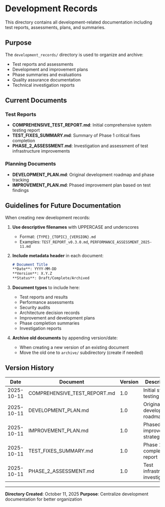 # Development Records

This directory contains all development-related documentation including test reports, assessments, plans, and summaries.

## Purpose

The `development_records/` directory is used to organize and archive:
- Test reports and assessments
- Development and improvement plans
- Phase summaries and evaluations
- Quality assurance documentation
- Technical investigation reports

## Current Documents

### Test Reports
- **COMPREHENSIVE_TEST_REPORT.md**: Initial comprehensive system testing report
- **TEST_FIXES_SUMMARY.md**: Summary of Phase 1 critical fixes completion
- **PHASE_2_ASSESSMENT.md**: Investigation and assessment of test infrastructure improvements

### Planning Documents
- **DEVELOPMENT_PLAN.md**: Original development roadmap and phase tracking
- **IMPROVEMENT_PLAN.md**: Phased improvement plan based on test findings

## Guidelines for Future Documentation

When creating new development records:

1. **Use descriptive filenames** with UPPERCASE and underscores
   - Format: `{TYPE}_{TOPIC}_{VERSION}.md`
   - Examples: `TEST_REPORT_v0.3.0.md`, `PERFORMANCE_ASSESSMENT_2025-11.md`

2. **Include metadata header** in each document:
   ```markdown
   # Document Title
   **Date**: YYYY-MM-DD
   **Version**: X.Y.Z
   **Status**: Draft/Complete/Archived
   ```

3. **Document types** to include here:
   - Test reports and results
   - Performance assessments
   - Security audits
   - Architecture decision records
   - Improvement and development plans
   - Phase completion summaries
   - Investigation reports

4. **Archive old documents** by appending version/date:
   - When creating a new version of an existing document
   - Move the old one to `archive/` subdirectory (create if needed)

## Version History

| Date | Document | Version | Description |
|------|----------|---------|-------------|
| 2025-10-11 | COMPREHENSIVE_TEST_REPORT.md | 1.0 | Initial system testing |
| 2025-10-11 | DEVELOPMENT_PLAN.md | 1.0 | Original development roadmap |
| 2025-10-11 | IMPROVEMENT_PLAN.md | 1.0 | Phased improvement strategy |
| 2025-10-11 | TEST_FIXES_SUMMARY.md | 1.0 | Phase 1 completion report |
| 2025-10-11 | PHASE_2_ASSESSMENT.md | 1.0 | Test infrastructure investigation |

---

**Directory Created**: October 11, 2025
**Purpose**: Centralize development documentation for better organization
